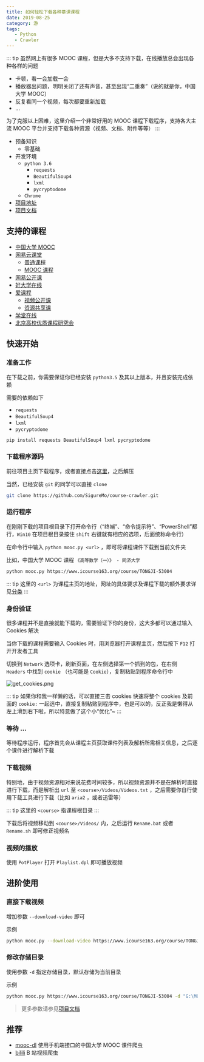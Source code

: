 ```yaml
---
title: 如何轻松下载各种慕课课程
date: 2019-08-25
category: 游
tags:
   - Python
   - Crawler
---
```


::: tip
虽然网上有很多 MOOC 课程，但是大多不支持下载，在线播放总会出现各种各样的问题

-  卡顿，看一会加载一会
-  播放器出问题，明明关闭了还有声音，甚至出现“二重奏”（说的就是你，中国大学 MOOC）
-  反复看同一个视频，每次都要重新加载
-  ...

为了克服以上困难，这里介绍一个非常好用的 MOOC 课程下载程序，支持各大主流 MOOC 平台并支持下载各种资源（视频、文档、附件等等）
:::

<!-- more -->

-  预备知识
   -  零基础
-  开发环境
   -  `python 3.6`
      -  `requests`
      -  `BeautifulSoup4`
      -  `lxml`
      -  `pycryptodome`
   -  `Chrome`
-  [项目地址](https://github.com/SigureMo/course-crawler)
-  [项目文档](https://sigure.xyz/course-crawler/)

## 支持的课程

-  [中国大学 MOOC](https://www.icourse163.org/)
-  [网易云课堂](http://study.163.com/)
   -  [普通课程](http://study.163.com/)
   -  [MOOC 课程](http://mooc.study.163.com/)
-  [网易公开课](https://open.163.com/)
-  [好大学在线](https://www.cnmooc.org/)
-  [爱课程](http://www.icourses.cn/)
   -  [视频公开课](http://www.icourses.cn/cuoc/)
   -  [资源共享课](http://www.icourses.cn/mooc/)
-  [学堂在线](http://www.xuetangx.com/)
-  [北京高校优质课程研究会](http://www.livedu.com.cn/)

## 快速开始

### 准备工作

在下载之前，你需要保证你已经安装 `python3.5` 及其以上版本，并且安装完成依赖

需要的依赖如下

-  `requests`
-  `BeautifulSoup4`
-  `lxml`
-  `pycryptodome`

```bash
pip install requests BeautifulSoup4 lxml pycryptodome
```

### 下载程序源码

前往项目主页下载程序，或者直接点击[这里](https://github.com/SigureMo/course-crawler/archive/master.zip)，之后解压

当然，已经安装 `git` 的同学可以直接 `clone`

```bash
git clone https://github.com/SigureMo/course-crawler.git
```

### 运行程序

在刚刚下载的项目根目录下打开命令行（“终端”、“命令提示符”、“PowerShell”都行，`Win10` 在项目根目录按住 `shift` 右键就有相应的选项，后面统称命令行）

在命令行中输入 `python mooc.py <url>` ，即可将课程课件下载到当前文件夹

比如，中国大学 MOOC 课程 `《高等数学（一）》 - 同济大学`

```bash
python mooc.py https://www.icourse163.org/course/TONGJI-53004
```

::: tip
这里的 `<url>` 为课程主页的地址，网址的具体要求及课程下载的额外要求详见[分类](https://sigure.xyz/course-crawler/courses/icourse163.html)
:::

### 身份验证

很多课程并不是直接就能下载的，需要验证下你的身份，这大多都可以通过输入 Cookies 解决

当你下载的课程需要输入 Cookies 时，用浏览器打开课程主页，然后按下 `F12` 打开开发者工具

切换到 `Network` 选项卡，刷新页面，在左侧选择第一个抓到的包，在右侧 `Headers` 中找到 `cookie` （也可能是 `Cookie`），复制粘贴到程序命令行中

![get_cookies.png](https://raw.githubusercontent.com/SigureMo/course-crawler/docs/images/get_cookies.png)

::: tip
如果你和我一样懒的话，可以直接三击 cookies 快速将整个 cookies 及前面的 `cookie:` 一起选中，直接复制粘贴到程序中，也是可以的，反正我是懒得从左上滑到右下啦，所以特意做了这个小“优化”~
:::

### 等待 ...

等待程序运行，程序首先会从课程主页获取课件列表及解析所需相关信息，之后逐个课件进行解析下载

### 下载视频

特别地，由于视频资源相对来说花费时间较多，所以视频资源并不是在解析时直接进行下载，而是解析出 `url` 至 `<course>/Videos/Videos.txt` ，之后需要你自行使用下载工具进行下载（比如 `aria2` ，或者迅雷等）

::: tip
这里的 `<course>` 指课程根目录
:::

下载后将视频移动到 `<course>/Videos/` 内，之后运行 `Rename.bat` 或者 `Rename.sh` 即可修正视频名

### 视频的播放

使用 `PotPlayer` 打开 `Playlist.dpl` 即可播放视频

## 进阶使用

### 直接下载视频

增加参数 `--download-video` 即可

示例

```bash
python mooc.py --download-video https://www.icourse163.org/course/TONGJI-53004
```

### 修改存储目录

使用参数 `-d` 指定存储目录，默认存储为当前目录

示例

```bash
python mooc.py https://www.icourse163.org/course/TONGJI-53004 -d "G:\MOOCs"
```

> 更多参数请参见[项目文档](https://sigure.xyz/course-crawler/)

## 推荐

-  [mooc-dl](https://github.com/SigureMo/mooc-dl) 使用手机端接口的中国大学 MOOC 课件爬虫
-  [bilili](https://github.com/SigureMo/bilili) B 站视频爬虫
